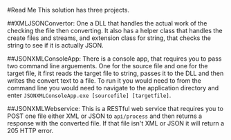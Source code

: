 #Read Me
This solution has three projects.

##XMLJSONConvertor:
One a DLL that handles the actual work of the checking the file then converting. It also has a helper class that handles the create files and streams, and extension class for string, that checks the string to see if it is actually JSON.

##JSONXMLConsoleApp:
There is a console app, that requires you to pass two command line arguements. One for the source file and one for the target file, it first reads the target file to string, passes it to the DLL and then writes the convert text to a file. To run it you would need to from the command line you would need to navigate to the application directory and enter `JSONXMLConsoleApp.exe [sourcefile] [targetfile]`.

##JSONXMLWebservice:
This is a RESTful web service that requires you to POST one file either XML or JSON to `api/process` and then returns a response with the converted file. If that file isn't XML or JSON it will return a 205 HTTP error.
